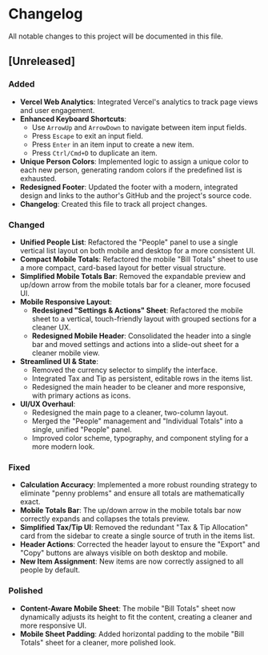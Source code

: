 # Changelog

All notable changes to this project will be documented in this file.

## [Unreleased]

### Added
- **Vercel Web Analytics**: Integrated Vercel's analytics to track page views and user engagement.
- **Enhanced Keyboard Shortcuts**:
  - Use `ArrowUp` and `ArrowDown` to navigate between item input fields.
  - Press `Escape` to exit an input field.
  - Press `Enter` in an item input to create a new item.
  - Press `Ctrl/Cmd+D` to duplicate an item.
- **Unique Person Colors**: Implemented logic to assign a unique color to each new person, generating random colors if the predefined list is exhausted.
- **Redesigned Footer**: Updated the footer with a modern, integrated design and links to the author's GitHub and the project's source code.
- **Changelog**: Created this file to track all project changes.

### Changed
- **Unified People List**: Refactored the "People" panel to use a single vertical list layout on both mobile and desktop for a more consistent UI.
- **Compact Mobile Totals**: Refactored the mobile "Bill Totals" sheet to use a more compact, card-based layout for better visual structure.
- **Simplified Mobile Totals Bar**: Removed the expandable preview and up/down arrow from the mobile totals bar for a cleaner, more focused UI.
- **Mobile Responsive Layout**:
  - **Redesigned "Settings & Actions" Sheet**: Refactored the mobile sheet to a vertical, touch-friendly layout with grouped sections for a cleaner UX.
  - **Redesigned Mobile Header**: Consolidated the header into a single bar and moved settings and actions into a slide-out sheet for a cleaner mobile view.
- **Streamlined UI & State**:
  - Removed the currency selector to simplify the interface.
  - Integrated Tax and Tip as persistent, editable rows in the items list.
  - Redesigned the main header to be cleaner and more responsive, with primary actions as icons.
- **UI/UX Overhaul**:
  - Redesigned the main page to a cleaner, two-column layout.
  - Merged the "People" management and "Individual Totals" into a single, unified "People" panel.
  - Improved color scheme, typography, and component styling for a more modern look.

### Fixed
- **Calculation Accuracy**: Implemented a more robust rounding strategy to eliminate "penny problems" and ensure all totals are mathematically exact.
- **Mobile Totals Bar**: The up/down arrow in the mobile totals bar now correctly expands and collapses the totals preview.
- **Simplified Tax/Tip UI**: Removed the redundant "Tax & Tip Allocation" card from the sidebar to create a single source of truth in the items list.
- **Header Actions**: Corrected the header layout to ensure the "Export" and "Copy" buttons are always visible on both desktop and mobile.
- **New Item Assignment**: New items are now correctly assigned to all people by default.

### Polished
- **Content-Aware Mobile Sheet**: The mobile "Bill Totals" sheet now dynamically adjusts its height to fit the content, creating a cleaner and more responsive UI.
- **Mobile Sheet Padding**: Added horizontal padding to the mobile "Bill Totals" sheet for a cleaner, more polished look.

